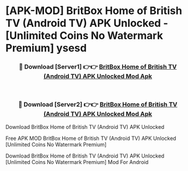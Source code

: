 # [APK-MOD] BritBox  Home of British TV (Android TV) APK Unlocked - [Unlimited Coins No Watermark Premium] ysesd



<div align="center">
<h3>🔴 Download [Server1] 👉👉 <a href="https://momento.my/?title=BritBox__Home_of_British_TV_(Android_TV)_APK_Unlocked">BritBox  Home of British TV (Android TV) APK Unlocked Mod Apk</a></h3><br>

<h3>🔴 Download [Server2] 👉👉 <a href="https://momento.my/?title=BritBox__Home_of_British_TV_(Android_TV)_APK_Unlocked">BritBox  Home of British TV (Android TV) APK Unlocked Mod Apk</a></h3>
</div>



Download BritBox  Home of British TV (Android TV) APK Unlocked 

Free APK MOD BritBox  Home of British TV (Android TV) APK Unlocked [Unlimited Coins No Watermark Premium]

Download BritBox  Home of British TV (Android TV) APK Unlocked [Unlimited Coins No Watermark Premium] Mod For Android
